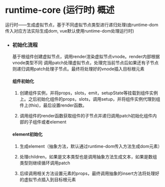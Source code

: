 # runtime-core (运行时) 概述
运行时——生成虚拟节点，基于不同虚拟节点类型进行递归处理(由runtime-dom传入对应方法实际生成dom, vue默认使用runtime-dom处理运行时)

- ### 初始化流程

    基于根组件创建虚拟节点，调用render渲染虚拟节点vnode。render内部根据vnode类型不同 调用patch处理虚拟节点，处理完当前节点后如果还有子节点则递归调用patch处理子节点。最终将处理好的vnode插入目标根元素

    

    #### 组件初始化

    1. 创建组件实例，并将props，slots，emit，setupState等挂载到组件实例上。之后初始化组件的props，slots，调用setup，并将组件实例代理到组件上(this)，最后设置render函数。


    2. 调用组件的render函数获取组件的子节点并递归调用patch初始化组件内部的子组件或者element

    

    #### element初始化

    1. 生成element（抽象方法，默认通过runtime-dom传入方法生成dom元素）

    2. 处理children，如果是文本类型也是调用抽象方法生成文本，如果是数组类型则继续循环调用patch

    3. 后续调用相关方法设置元素的props，最终调用抽象的insert方法将处理好的虚拟节点插入到目标根元素